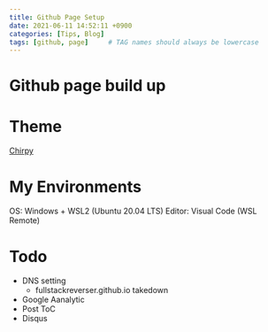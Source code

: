 ```yaml
---
title: Github Page Setup
date: 2021-06-11 14:52:11 +0900
categories: [Tips, Blog]
tags: [github, page]     # TAG names should always be lowercase
---
```


# Github page build up

# Theme
[Chirpy](http://jekyllthemes.org/themes/jekyll-theme-chirpy/)

# My Environments
OS: Windows + WSL2 (Ubuntu 20.04 LTS)
Editor: Visual Code (WSL Remote)

# Todo
- DNS setting
  - fullstackreverser.github.io takedown
- Google Aanalytic
- Post ToC
- Disqus
